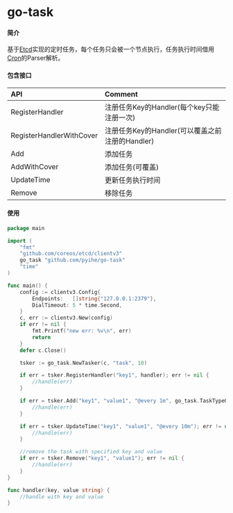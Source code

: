 # go-task

#### 简介

基于[Etcd](https://github.com/etcd-io/etcd)实现的定时任务，每个任务只会被一个节点执行，任务执行时间借用[Cron](https://github.com/robfig/cron)的Parser解析。

#### 包含接口

|API|Comment|
|:---|:---|
|RegisterHandler|注册任务Key的Handler(每个key只能注册一次)|
|RegisterHandlerWithCover|注册任务Key的Handler(可以覆盖之前注册的Handler)|
|Add|添加任务|
|AddWithCover|添加任务(可覆盖)|
|UpdateTime|更新任务执行时间|
|Remove|移除任务|

#### 使用

```go
package main

import (
	"fmt"
	"github.com/coreos/etcd/clientv3"
	go_task "github.com/pyihe/go-task"
	"time"
)

func main() {
	config := clientv3.Config{
		Endpoints:   []string{"127.0.0.1:2379"},
		DialTimeout: 5 * time.Second,
	}
	c, err := clientv3.New(config)
	if err != nil {
		fmt.Printf("new err: %v\n", err)
		return
	}
	defer c.Close()

	tsker := go_task.NewTasker(c, "task", 10)

	if err = tsker.RegisterHandler("key1", handler); err != nil {
		//handle(err)
	}

	if err = tsker.Add("key1", "value1", "@every 1m", go_task.TaskTypeOnceCall); err != nil {
		//handle(err)
	}

	if err = tsker.UpdateTime("key1", "value1", "@every 10m"); err != nil {
		//handle(err)
	}

	//remove the task with specified key and value
	if err = tsker.Remove("key1", "value1"); err != nil {
		//handle(err)
	}
}

func handler(key, value string) {
	//handle with key and value
}
```